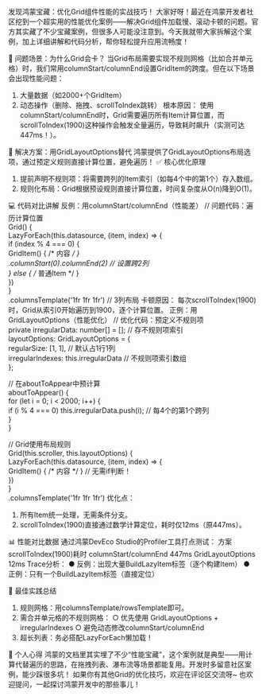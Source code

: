 发现鸿蒙宝藏：优化Grid组件性能的实战技巧！
大家好呀！最近在鸿蒙开发者社区挖到一个超实用的性能优化案例——解决Grid组件加载慢、滚动卡顿的问题。官方其实藏了不少宝藏案例，但很多人可能没注意到。今天我就带大家拆解这个案例，加上详细讲解和代码分析，帮你轻松提升应用流畅度！

📌 问题场景：为什么Grid会卡？
当Grid布局需要实现不规则网格（比如合并单元格）时，我们常用columnStart/columnEnd设置GridItem的跨度。但在以下场景会出现性能问题：
1. 大量数据（如2000+个GridItem）
2. 动态操作（删除、拖拽、scrollToIndex跳转）
根本原因：
使用columnStart/columnEnd时，Grid需要遍历所有Item计算位置，而scrollToIndex(1900)这种操作会触发全量遍历，导致耗时飙升（实测可达447ms！）。

🚀 解决方案：用GridLayoutOptions替代
鸿蒙提供了GridLayoutOptions布局选项，通过预定义规则直接计算位置，避免遍历！
✅ 核心优化原理
1. 提前声明不规则项：将需要跨列的Item索引（如每4个中的第1个）存入数组。
2. 规则化布局：Grid根据预设规则直接计算位置，时间复杂度从O(n)降到O(1)。

💻 代码对比讲解
反例：用columnStart/columnEnd（性能差）
// 问题代码：遍历计算位置  
Grid() {  
  LazyForEach(this.datasource, (item, index) => {  
    if (index % 4 === 0) {  
      GridItem() { /* 内容 */ }  
        .columnStart(0).columnEnd(2) // 设置跨2列  
    } else { /* 普通Item */ }  
  })  
}  
.columnsTemplate('1fr 1fr 1fr') // 3列布局
卡顿原因：
每次scrollToIndex(1900)时，Grid从索引0开始遍历到1900，逐个计算位置。
正例：用GridLayoutOptions（性能优化）
// 优化代码：预定义不规则项  
private irregularData: number[] = []; // 存不规则项索引  
layoutOptions: GridLayoutOptions = {  
  regularSize: [1, 1],      // 默认占1行1列  
  irregularIndexes: this.irregularData // 不规则项索引数组  
};  

// 在aboutToAppear中预计算  
aboutToAppear() {  
  for (let i = 0; i < 2000; i++) {  
    if (i % 4 === 0) this.irregularData.push(i); // 每4个的第1个跨列  
  }  
}  

// Grid使用布局规则  
Grid(this.scroller, this.layoutOptions) {  
  LazyForEach(this.datasource, (item, index) => {  
    GridItem() { /* 内容 */ } // 无需if判断！  
  })  
}  
.columnsTemplate('1fr 1fr 1fr')
优化点：
1. 所有Item统一处理，无需条件分支。
2. scrollToIndex(1900)直接通过数学计算定位，耗时仅12ms（原447ms）。

📊 性能对比数据
通过鸿蒙DevEco Studio的Profiler工具打点测试：
方案	scrollToIndex(1900)耗时
columnStart/columnEnd	447ms
GridLayoutOptions	12ms
Trace分析：
● 反例：出现大量BuildLazyItem标签（逐个构建Item）
● 正例：只有一个BuildLazyItem标签（直接定位）

💎 最佳实践总结
1. 规则网格：用columnsTemplate/rowsTemplate即可。
2. 需合并单元格的不规则网格： 
  ○ 优先使用 GridLayoutOptions + irregularIndexes
  ○ 避免动态修改columnStart/columnEnd
3. 超长列表：务必搭配LazyForEach懒加载！

🌟 个人心得
鸿蒙的文档里其实埋了不少“性能宝藏”，这个案例就是典型——用计算代替遍历的思路，在拖拽列表、瀑布流等场景都能复用。开发时多留意社区案例，能少踩很多坑！
如果你有其他Grid的优化技巧，欢迎在评论区交流呀~ 也欢迎提问，一起探讨鸿蒙开发中的那些事儿！
